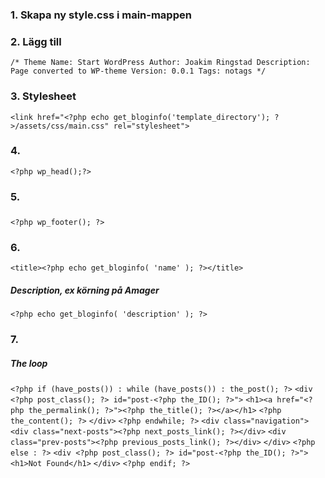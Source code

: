 ### 1. Skapa ny style.css i main-mappen
### 2. Lägg till
`/*
Theme Name: Start WordPress
Author: Joakim Ringstad
Description: Page converted to WP-theme
Version: 0.0.1
Tags: notags
*/`

### 3. Stylesheet
`<link href="<?php echo get_bloginfo('template_directory'); ?>/assets/css/main.css" rel="stylesheet">`

### 4. 
`<?php wp_head();?>`
##### </head>

### 5.
##### </footer>
`<?php wp_footer(); ?> `
##### </body>

### 6.
`<title><?php echo get_bloginfo( 'name' ); ?></title>`


##### Description, ex körning på Amager
`<?php echo get_bloginfo( 'description' ); ?>`

### 7.
##### The loop
  `<?php if (have_posts()) : while (have_posts()) : the_post(); ?>`
  `<div <?php post_class(); ?> id="post-<?php the_ID(); ?>">`
    `<h1><a href="<?php the_permalink(); ?>"><?php the_title(); ?></a></h1>`
    `<?php the_content(); ?>`
  `</div>`
  `<?php endwhile; ?>`
  `<div class="navigation">`
    `<div class="next-posts"><?php next_posts_link(); ?></div>`
    `<div class="prev-posts"><?php previous_posts_link(); ?></div>`
  `</div>`
  `<?php else : ?>`
  `<div <?php post_class(); ?> id="post-<?php the_ID(); ?>">`
    `<h1>Not Found</h1>`
  `</div>`
  `<?php endif; ?>`
